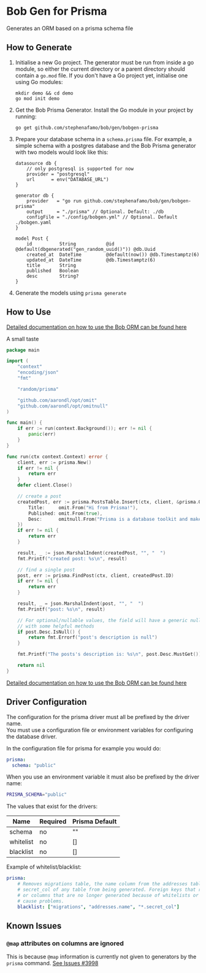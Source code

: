 # Bob Gen for Prisma

Generates an ORM based on a prisma schema file

## How to Generate

1. Initialise a new Go project.
    The generator must be run from inside a go module, so either the current directory or a parent directory should contain a `go.mod` file.
    If you don't have a Go project yet, initialise one using Go modules:

    ```shell script
    mkdir demo && cd demo
    go mod init demo
    ```

1. Get the Bob Prisma Generator. Install the Go module in your project by running:

    ```shell script
    go get github.com/stephenafamo/bob/gen/bobgen-prisma
    ```

1. Prepare your database schema in a `schema.prisma` file. For example, a simple schema with a postgres database and the Bob Prisma generator with two models would look like this:

    ```prisma
    datasource db {
        // only postgresql is supported for now
        provider = "postgresql"
        url      = env("DATABASE_URL")
    }

    generator db {
        provider   = "go run github.com/stephenafamo/bob/gen/bobgen-prisma"
        output     = "./prisma" // Optional. Default: ./db
        configFile = "./config/bobgen.yml" // Optional. Default ./bobgen.yaml
    }

    model Post {
        id          String           @id @default(dbgenerated("gen_random_uuid()")) @db.Uuid
        created_at  DateTime         @default(now()) @db.Timestamptz(6)
        updated_at  DateTime         @db.Timestamptz(6)
        title       String
        published   Boolean
        desc        String?
    }
    ```

1. Generate the models using `prisma generate`

## How to Use

[Detailed documentation on how to use the Bob ORM can be found here](..)

A small taste

```go
package main

import (
    "context"
    "encoding/json"
    "fmt"

    "random/prisma"

    "github.com/aarondl/opt/omit"
    "github.com/aarondl/opt/omitnull"
)

func main() {
    if err := run(context.Background()); err != nil {
        panic(err)
    }
}

func run(ctx context.Context) error {
    client, err := prisma.New()
    if err != nil {
        return err
    }
    defer client.Close()

    // create a post
    createdPost, err := prisma.PostsTable.Insert(ctx, client, &prisma.OptionalPost{
        Title:     omit.From("Hi from Prisma!"),
        Published: omit.From(true),
        Desc:      omitnull.From("Prisma is a database toolkit and makes databases easy."),
    })
    if err != nil {
        return err
    }

    result, _ := json.MarshalIndent(createdPost, "", "  ")
    fmt.Printf("created post: %s\n", result)

    // find a single post
    post, err := prisma.FindPost(ctx, client, createdPost.ID)
    if err != nil {
        return err
    }

    result, _ = json.MarshalIndent(post, "", "  ")
    fmt.Printf("post: %s\n", result)

    // For optional/nullable values, the field will have a generic null wrapper
    // with some helpful methods
    if post.Desc.IsNull() {
        return fmt.Errorf("post's description is null")
    }

    fmt.Printf("The posts's description is: %s\n", post.Desc.MustGet())

    return nil
}
```

[Detailed documentation on how to use the Bob ORM can be found here](..)

## Driver Configuration

The configuration for the prisma driver must all be prefixed by the driver name.  
You must use a configuration file or environment variables for configuring the database driver.

In the configuration file for prisma for example you would do:

```yaml
prisma:
  schema: "public"
```

When you use an environment variable it must also be prefixed by the driver
name:

```sh
PRISMA_SCHEMA="public"
```

The values that exist for the drivers:

| Name      | Required  | Prisma Default |
| --------- | --------- | -------------- |
| schema    | no        | ""             |
| whitelist | no        | []             |
| blacklist | no        | []             |

Example of whitelist/blacklist:

```yaml
prisma:
    # Removes migrations table, the name column from the addresses table, and
    # secret_col of any table from being generated. Foreign keys that reference tables
    # or columns that are no longer generated because of whitelists or blacklists may
    # cause problems.
    blacklist: ["migrations", "addresses.name", "*.secret_col"]
```

## Known Issues

### `@map` attributes on columns are ignored

This is because `@map` information is currently not given to generators by the `prisma` command. [See Issues #3998](https://github.com/prisma/prisma/issues/3998)
